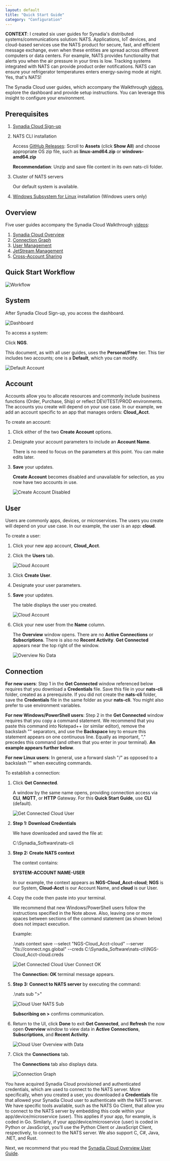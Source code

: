 ```yaml
---
layout: default
title: "Quick Start Guide"
category: "Configuration"
---
```

**CONTEXT**: I created six user guides for Synadia's distributed systems/communications solution: NATS. Applications, IoT devices, and cloud-based services use the NATS product for secure, fast, and efficient message exchange, even when these entities are spread across different computers or data centers. For example, NATS provides functionality that alerts you when the air pressure in your tires is low. Tracking systems integrated with NATS can provide product order notifications. NATS can ensure your refrigerator temperatures enters energy-saving mode at night. Yes, that's NATS!

The Synadia Cloud user guides, which accompany the Walkthrough [videos](https://docs.synadia.com/cloud/walkthrough), explore the dashboard and provide setup instructions. You can leverage this insight to configure your environment.

## Prerequisites
1. [Synadia Cloud Sign-up](https://cloud.synadia.com./)
1. NATS CLI installation

    Access [GitHub Releases](https://github.com/nats-io/natscli/releases): Scroll to **Assets** (click **Show All**) and choose appropriate OS zip file, such as **linux-amd64.zip** or **windows-amd64.zip**

    **Recommendation**: Unzip and save file content in its own nats-cli folder.

1. Cluster of NATS servers

    Our default system is available.

1. [Windows Subsystem for Linux](https://learn.microsoft.com/en-us/windows/wsl/install) installation (Windows users only)

## Overview
Five user guides accompany the Synadia Cloud Walkthrough [videos](https://docs.synadia.com/cloud/walkthrough):

1. [Synadia Cloud Overview](https://docs.synadia.com/cloud/user-guides/sc-overview)
1. [Connection Graph](https://docs.synadia.com/cloud/user-guides/connection-graph)
1. [User Management](https://docs.synadia.com/cloud/user-guides/user-mgmt)
1. [JetStream Management](https://docs.synadia.com/cloud/user-guides/jetstream-mgmt)
1. [Cross-Account Sharing](https://docs.synadia.com/cloud/user-guides/cross-acct-share)

## Quick Start Workflow

![Workflow](/img/syn_qs1.png)

## System
After Synadia Cloud Sign-up, you access the dashboard.

![Dashboard](/img/syn_qs_dash2.png)

To access a system:

Click **NGS**.

This document, as with all user guides, uses the **Personal/Free** tier. This tier includes two accounts; one is a **Default**, which you can modify.

![Default Account](/img/syn_qs_default_acct3.png)

## Account
Accounts allow you to allocate resources and commonly include business functions (Order, Purchase, Ship) or reflect DEV/TEST/PROD environments. The accounts you create will depend on your use case. In our example, we add an account specific to an app that manages orders: **Cloud_Acct**.

To create an account:

1. Click either of the two **Create Account** options.
1. Designate your account parameters to include an **Account Name**.

    There is no need to focus on the parameters at this point. You can make edits later.

1. **Save** your updates.

    **Create Account** becomes disabled and unavailable for selection, as you now have two accounts in use.

    ![Create Account Disabled](/img/syn_qs_acct_disabled.png)

## User
Users are commonly apps, devices, or microservices. The users you create will depend on your use case. In our example, the user is an app: **cloud**.

To create a user:

1. Click your new app account, **Cloud_Acct**.
1. Click the **Users** tab.

   ![Cloud Account](/img/syn_qs_cloudacct1.png)

1. Click **Create User**.
1. Designate your user parameters.
1. **Save** your updates.

   The table displays the user you created.
   
   ![Cloud Account](/img/syn_qs_cloudacct2.png)

1. Click your new user from the **Name** column.

    The **Overview** window opens. There are no **Active Connections** or **Subscriptions**. There is also no **Recent Activity**. **Get Connected** appears near the top right of the window.

    ![Overview No Data](/img/syn_qs_overview_no_data6.png)

## Connection
**For new users**: Step 1 in the **Get Connected** window referenced below requires that you download a **Credentials** file. Save this file in your **nats-cli** folder, created as a prerequisite. If you did not create the **nats-cli** folder, save the **Credentials** file in the same folder as your **nats-cli**. You might also prefer to use environment variables.

**For new Windows/PowerShell users**: Step 2 in the **Get Connected** window requires that you copy a command statement. We recommend that you paste this command into Notepad++ (or similar editor), remove the backslash "\" separators, and use the **Backspace** key to ensure this statement appears on one continuous line. Equally as important, ".\" precedes this command (and others that you enter in your terminal). **An example appears further below**.

**For new Linux users**: In general, use a forward slash "/" as opposed to a backslash "\" when executing commands.

To establish a connection:

1. Click **Get Connected**.

    A window by the same name opens, providing connection access via **CLI**, **MQTT**, or **HTTP** Gateway. For this **Quick Start Guide**, use **CLI** (default).

    ![Get Connected Cloud User](/img/syn_qs_getconnect7.png)

1. **Step 1: Download Credentials**

    We have downloaded and saved the file at:

    C:\Synadia_Software\nats-cli

1. **Step 2: Create NATS context**

    The context contains:

    **SYSTEM-ACCOUNT NAME-USER**

    In our example, the context appears as **NGS-Cloud_Acct-cloud**; **NGS** is our System, **Cloud-Acct** is our Account Name, and **cloud** is our User.

1. Copy the code then paste into your terminal.

    We recommend that new Windows/PowerShell users follow the instructions specified in the Note above. Also, leaving one or more spaces between sections of the command statement (as shown below) does not impact execution.

    Example:

    .\nats context save --select "NGS-Cloud_Acct-cloud"  --server "tls://connect.ngs.global"  --creds   C:\Synadia_Software\nats-cli\NGS-Cloud_Acct-cloud.creds

    ![Get Connected Cloud User Connect OK](/img/syn_qs_connectok8.png)

    The **Connection: OK** terminal message appears.

1. **Step 3: Connect to NATS server** by executing the command:

    .\nats sub ">"

    ![Cloud User NATS Sub](/img/syn_qs_subscribeon9.png)

    **Subscribing on >** confirms communication.

1. Return to the UI, click **Done** to exit **Get Connected**, and **Refresh** the now open **Overview** window to view data in **Active Connections**, **Subscriptions**, and **Recent Activity**.

    ![Cloud User Overview with Data](/img/syn_qs_overviewdata9.png)

1. Click the **Connections** tab.

    The **Connections** tab also displays data.

   ![Connection Graph](/img/syn_qs_connect.graph11.png)

You have acquired Synadia Cloud provisioned and authenticated credentials, which are used to connect to the NATS server. More specifically, when you created a user, you downloaded a **Credentials** file that allowed your Synadia Cloud user to authenticate with the NATS server. We have specific tools available, such as the NATS Go Client, that allow you to connect to the NATS server by embedding this code within your app/device/microservice (user). This applies if your app, for example, is coded in Go. Similarly, if your app/device/microservice (user) is coded in Python or JavaScript, you’ll use the Python Client or JavaScript Client, respectively, to connect to the NATS server. We also support C, C#, Java, .NET, and Rust.

Next, we recommend that you read the [Synadia Cloud Overview User Guide](https://docs.synadia.com/cloud/user-guides/sc-overview).
